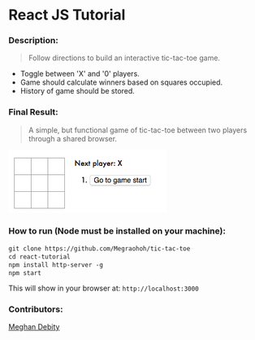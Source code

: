 # React JS Tutorial

### Description:
> Follow directions to build an interactive tic-tac-toe game.  

* Toggle between 'X' and '0' players.
* Game should calculate winners based on squares occupied. 
* History of game should be stored.

### Final Result:
> A simple, but functional game of tic-tac-toe between two players through a shared browser. 


![Completed Outcome Screenshot](https://raw.githubusercontent.com/Megraohoh/tic-tac-toe/master/ReadyGameScreenshot.png)


### How to run (Node must be installed on your machine):
```
git clone https://github.com/Megraohoh/tic-tac-toe
cd react-tutorial
npm install http-server -g
npm start
```

This will show in your browser at:
`http://localhost:3000`

### Contributors:
[Meghan Debity](https://github.com/megraohoh)